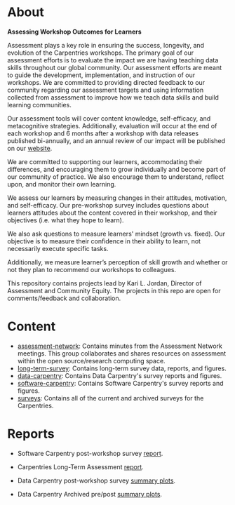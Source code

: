 # About

**Assessing Workshop Outcomes for Learners**
 
Assessment plays a key role in ensuring the success, longevity, and evolution of the Carpentries workshops. The primary goal of our assessment efforts is to evaluate the impact we are having teaching data skills throughout our global community. Our assessment efforts are meant to guide the development, implementation, and instruction of our workshops. We are committed to providing directed feedback to our community regarding our assessment targets and using information collected from assessment to improve how we teach data skills and build learning communities.

Our assessment tools will cover content knowledge, self-efficacy, and metacognitive strategies. Additionally, evaluation will occur at the end of each workshop and 6 months after a workshop with data releases published bi-annually, and an annual review of our impact will be published on our [website](http://www.datacarpentry.org/assessment/).

We are committed to supporting our learners, accommodating their differences, and encouraging them to grow individually and become part of our community of practice. We also encourage them to understand, reflect upon, and monitor their own learning.

We assess our learners by measuring changes in their attitudes, motivation, and self-efficacy. Our pre-workshop survey includes questions about learners attitudes about the content covered in their workshop, and their objectives (i.e. what they hope to learn).

We also ask questions to measure learners' mindset (growth vs. fixed). Our objective is to measure their confidence in their ability to learn, not necessarily execute specific tasks.

Additionally, we measure learner’s perception of skill growth and whether or not they plan to recommend our workshops to colleagues.

This repository contains projects lead by Kari L. Jordan, Director of Assessment and Community Equity. The projects in this repo are open for comments/feedback and collaboration.

# Content
+ [assessment-network](https://github.com/carpentries/assessment/tree/master/assessment-network): Contains minutes from the Assessment Network meetings. This group collaborates and shares resources on assessment within the open source/research computing space. 
+ [long-term-survey](https://github.com/carpentries/assessment/tree/master/long-term-survey): Contains long-term survey data, reports, and figures.
+ [data-carpentry](https://github.com/carpentries/assessment/tree/master/data-carpentry): Contains Data Carpentry's survey reports and figures.
+ [software-carpentry](https://github.com/carpentries/assessment/tree/master/software-carpentry): Contains Software Carpentry's survey reports and figures.
+ [surveys](https://github.com/carpentries/assessment/tree/master/surveys): Contains all of the current and archived surveys for the Carpentries.

# Reports  
+ Software Carpentry post-workshop survey [report](https://carpentries.github.io/assessment/software-carpentry/postreport.html).  

+ Carpentries Long-Term Assessment [report](https://carpentries.github.io/assessment/carpentries/long-term-survey/report.html).  

+ Data Carpentry post-workshop survey [summary plots](https://carpentries.github.io/assessment/data-carpentry/postworkshop/report.html).
 
+ Data Carpentry Archived pre/post [summary plots](https://carpentries.github.io/assessment/data-carpentry/pre-and-post/archived-survey-analysis/archived_survey_report.html).

